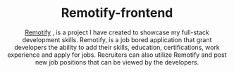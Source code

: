 <h1 align="center">
  Remotify-frontend
</h1>

<p align="center">
 <a href="https://remotify-jobs.netlify.app/" target="_blank">Remotify</a> , is a project I have created to showcase my full-stack development skills. Remotify, is a job bored application that grant developers the ability to add their skills, education, certifications, work experience and  apply for jobs. Recruiters can also utilize Remotify and post new job positions that can be viewed by the developers.
</p>








